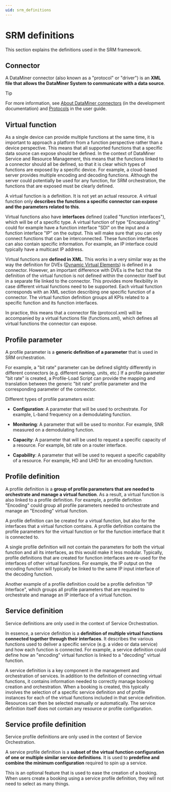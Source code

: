 ```yaml
---
uid: srm_definitions
---
```


# SRM definitions

This section explains the definitions used in the SRM framework.

## Connector

A DataMiner connector (also known as a "protocol" or "driver") is an **XML file that allows the DataMiner System to communicate with a data source**.

> [!TIP]
> For more information, see [About DataMiner connectors](xref:Introduction) (in the development documentation) and [Protocols](xref:Protocols1) in the user guide.

## Virtual function

As a single device can provide multiple functions at the same time, it is important to approach a platform from a function perspective rather than a device perspective. This means that all supported functions that a specific data source can expose should be defined. In the context of DataMiner Service and Resource Management, this means that the functions linked to a connector should all be defined, so that it is clear which types of functions are exposed by a specific device. For example, a cloud-based server provides multiple encoding and decoding functions. Although the server could potentially be used for any function, for SRM orchestration, the functions that are exposed must be clearly defined.

A virtual function is a definition. It is not yet an actual resource. A virtual function only **describes the functions a specific connector can expose and the parameters related to this**.

Virtual functions also have **interfaces** defined (called "function interfaces"), which will be of a specific type. A virtual function of type "Encapsulating" could for example have a function interface "SDI" on the input and a function interface "IP" on the output. This will make sure that you can only connect functions that can be interconnected. These function interfaces can also contain specific information. For example, an IP interface could typically have a multicast IP address.

Virtual functions are **defined in XML**. This works in a very similar way as the way the definition for DVEs ([Dynamic Virtual Elements](xref:Dynamic_virtual_elements)) is defined in a connector. However, an important difference with DVEs is the fact that the definition of the virtual function is not defined within the connector itself but in a separate file linked to the connector. This provides more flexibility in case different virtual functions need to be supported. Each virtual function corresponds with an XML section describing one specific function of a connector. The virtual function definition groups all KPIs related to a specific function and its function interfaces.

In practice, this means that a connector file (protocol.xml) will be accompanied by a virtual functions file (functions.xml), which defines all virtual functions the connector can expose.

## Profile parameter

A profile parameter is a **generic definition of a parameter** that is used in SRM orchestration.

For example, a "bit rate" parameter can be defined slightly differently in different connectors (e.g. different naming, units, etc.) If a profile parameter "bit rate" is created, a Profile-Load Script can provide the mapping and translation between the generic "bit rate" profile parameter and the corresponding parameter of the connector.

Different types of profile parameters exist:

- **Configuration**: A parameter that will be used to orchestrate. For example, L-band frequency on a demodulating function.

- **Monitoring**: A parameter that will be used to monitor. For example, SNR measured on a demodulating function.

- **Capacity**: A parameter that will be used to request a specific capacity of a resource. For example, bit rate on a router interface.

- **Capability**: A parameter that will be used to request a specific capability of a resource. For example, HD and UHD for an encoding function.

## Profile definition

A profile definition is a **group of profile parameters that are needed to orchestrate and manage a virtual function**. As a result, a virtual function is also linked to a profile definition. For example, a profile definition "Encoding" could group all profile parameters needed to orchestrate and manage an "Encoding" virtual function.

A profile definition can be created for a virtual function, but also for the interfaces that a virtual function contains. A profile definition contains the profile parameters for the virtual function or for the function interface that it is connected to.

A single profile definition will not contain the parameters for both the virtual function and all its interfaces, as this would make it less modular. Typically, profile definitions that are created for function interfaces are re-used for the interfaces of other virtual functions. For example, the IP output on the encoding function will typically be linked to the same IP input interface of the decoding function.

Another example of a profile definition could be a profile definition "IP Interface", which groups all profile parameters that are required to orchestrate and manage an IP interface of a virtual function.

## Service definition

Service definitions are only used in the context of Service Orchestration.

In essence, a service definition is a **definition of multiple virtual functions connected together through their interfaces**. It describes the various functions used to deliver a specific service (e.g. a video or data service) and how each function is connected. For example, a service definition could define how an "encoding" virtual function is linked to a "decoding" virtual function.

A service definition is a key component in the management and orchestration of services. In addition to the definition of connecting virtual functions, it contains information needed to correctly manage booking creation and orchestration. When a booking is created, this typically involves the selection of a specific service definition and of profile instances for each of the virtual functions included in that service definition. Resources can then be selected manually or automatically. The service definition itself does not contain any resource or profile configuration.

## Service profile definition

Service profile definitions are only used in the context of Service Orchestration.

A service profile definition is a **subset of the virtual function configuration of one or multiple similar service definitions**. It is used to **predefine and combine the minimum configuration** required to spin up a service.

This is an optional feature that is used to ease the creation of a booking. When users create a booking using a service profile definition, they will not need to select as many things.
